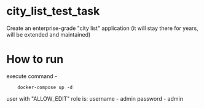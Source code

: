 # city_list_test_task
Create an enterprise-grade "city list" application (it will stay there for years, will be extended and maintained)

# How to run
execute command - 
```
    docker-compose up -d
```
user with "ALLOW_EDIT" role is:
username - admin
password - admin